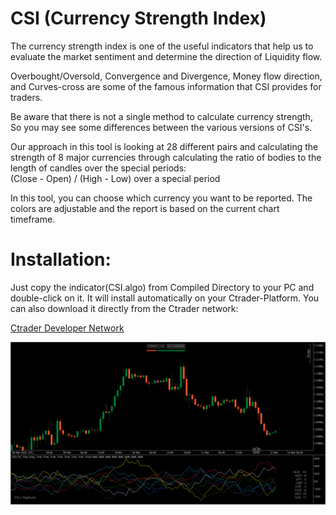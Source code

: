 # CSI (Currency Strength Index)

The currency strength index is one of the useful indicators that help us to evaluate the market sentiment and determine the direction of Liquidity flow.     

Overbought/Oversold, Convergence and Divergence, Money flow direction, and Curves-cross are some of the famous information that CSI provides for traders.  

Be aware that there is not a single method to calculate currency strength, So you may see some differences between the various versions of CSI's.    

Our approach in this tool is looking at 28 different pairs and calculating the strength of 8 major currencies through calculating the ratio of bodies to the length of candles over the special periods:     
(Close - Open) / (High - Low) over a special period  

In this tool, you can choose which currency you want to be reported. The colors are adjustable and the report is based on the current chart timeframe.

# Installation:
Just copy the indicator(CSI.algo) from Compiled Directory to your PC and double-click on it. It will install automatically on your Ctrader-Platform. You can also download it directly from the Ctrader network:


<a href="https://ctrader.com/algos/indicators/show/2965" title="CSI">Ctrader Developer Network</a>



![CSI Preview](Preview-1.png)

